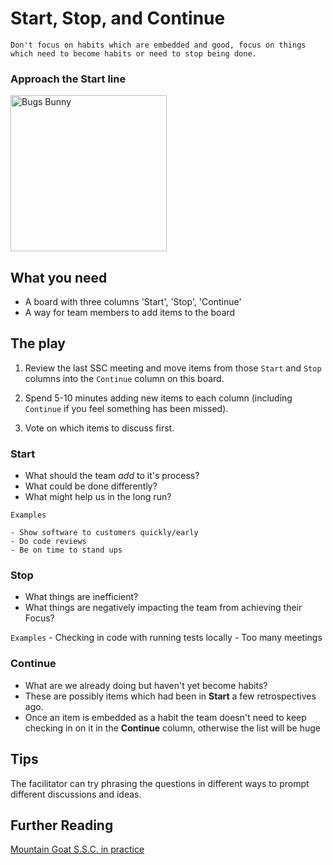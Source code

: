 # Start, Stop, and Continue
```
Don't focus on habits which are embedded and good, focus on things which need to become habits or need to stop being done.
```

### Approach the Start line
<img src="https://media.giphy.com/media/QJvwBSGaoc4eI/giphy.gif" width="250" alt="Bugs Bunny" />

## What you need
- A board with three columns 'Start', 'Stop', 'Continue'
- A way for team members to add items to the board

## The play
1. Review the last SSC meeting and move items from those `Start` and `Stop` columns into the `Continue` column on this board.
   
2. Spend 5-10 minutes adding new items to each column (including `Continue` if you feel something has been missed).

3. Vote on which items to discuss first.


### Start
- What should the team *add* to it's process?
- What could be done differently?
- What might help us in the long run?

`Examples`

    - Show software to customers quickly/early
    - Do code reviews
    - Be on time to stand ups
  
### Stop 
- What things are inefficient?
- What things are negatively impacting the team from achieving their Focus?

`Examples`
    - Checking in code with running tests locally
    - Too many meetings

### Continue
- What are we already doing but haven't yet become habits?
- These are possibly items which had been in **Start** a few retrospectives ago.
- Once an item is embedded as a habit the team doesn't need to keep checking in on it in the **Continue** column, otherwise the list will be huge


## Tips
The facilitator can try phrasing the questions in different ways to prompt different discussions and ideas.

## Further Reading
[Mountain Goat S.S.C. in practice](https://www.mountaingoatsoftware.com/blog/a-simple-way-to-run-a-sprint-retrospective)